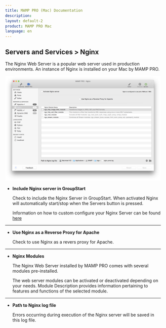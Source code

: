 ```yaml
---
title: MAMP PRO (Mac) Documentation
description: 
layout: default-2
product: MAMP PRO Mac
language: en
---
```


## Servers and Services > Nginx

The Nginx Web Server is a popular web server used in production environments. An instance of Nginx is installed on your Mac by MAMP PRO.

![MAMP](Nginx.png)

*  **Include Nginx server in GroupStart**  

    Check to include the Nginx Server in GroupStart. When activated Nginx will automatically start/stop when the Servers button is pressed.

    Information on how to custom configure your Nginx Server can be found [here](../../Settings/Hosts/Nginx)

---

*  **Use Nginx as a Reverse Proxy for Apache**  

    Check to use Nginx as a revers proxy for Apache.

---

*  **Nginx Modules**

    The Nginx Web Server installed by MAMP PRO comes with several modules pre-installed.

    The web server modules can be activated or deactivated depending on your needs. Module Description provides information pertaining to features and functions of the selected module.

---

*  **Path to Nginx log file**

    Errors occurring during execution of the Nginx server will be saved in this log file.
